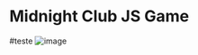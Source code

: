 # Midnight Club JS Game
#teste
![image](https://github.com/bonatoneto/Midnight-JS-Game/assets/120340531/015d7b31-f5d2-4a61-812f-3445e7d305f6)
